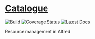 # [Catalogue](https://github.com/wesselb/catalogue)

[![Build](https://travis-ci.org/wesselb/catalogue.svg?branch=master)](https://travis-ci.org/wesselb/catalogue)
[![Coverage Status](https://coveralls.io/repos/github/wesselb/catalogue/badge.svg?branch=master)](https://coveralls.io/github/wesselb/catalogue?branch=master)
[![Latest Docs](https://img.shields.io/badge/docs-latest-blue.svg)](https://catalogue-docs.readthedocs.io/en/latest)

Resource management in Alfred
